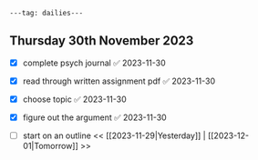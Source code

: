 ```
---tag: dailies---
```

## Thursday 30th November 2023

- [x] complete psych journal ✅ 2023-11-30
- [x] read through written assignment pdf ✅ 2023-11-30
- [x] choose topic ✅ 2023-11-30
- [x] figure out the argument ✅ 2023-11-30
- [ ] start on an outline
<< [[2023-11-29|Yesterday]] | [[2023-12-01|Tomorrow]] >>




